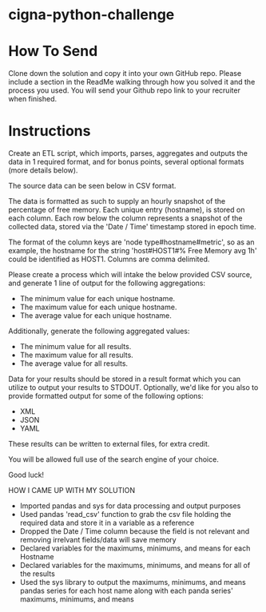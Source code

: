 # cigna-python-challenge

# **How To Send** 

Clone down the solution and copy it into your own GitHub repo.
Please include a section in the ReadMe walking through how you solved it and the process you used. 
You will send your Github repo link to your recruiter when finished. 

# **Instructions**

Create an ETL script, which imports, parses, aggregates and outputs the data in 1 required 
format, and for bonus points, several optional formats (more details below).

The source data can be seen below in CSV format.

The data is formatted as such to supply an hourly snapshot of the percentage of free memory. 
Each unique entry (hostname), is stored on each column.  Each row below the column represents 
a snapshot of the collected data, stored via the 'Date / Time' timestamp stored in epoch time.

The format of the column keys are 'node type#hostname#metric', so as an example, the hostname 
for the string 'host#HOST1#% Free Memory avg 1h' could be identified as HOST1.  Columns are 
comma delimited.

Please create a process which will intake the below provided CSV source, and generate 1 line 
of output for the following aggregations:

- The minimum value for each unique hostname.
- The maximum value for each unique hostname.
- The average value for each unique hostname.

Additionally, generate the following aggregated values:

- The minimum value for all results.
- The maximum value for all results.
- The average value for all results.

Data for your results should be stored in a result format which you can utilize to output your 
results to STDOUT. Optionally, we'd like for you also to provide formatted output for some of 
the following options:

- XML
- JSON
- YAML

These results can be written to external files, for extra credit.

You will be allowed full use of the search engine of your choice.

Good luck!

HOW I CAME UP WITH MY SOLUTION

- Imported pandas and sys for data processing and output purposes
- Used pandas 'read_csv' function to grab the csv file holding the required data and store it in a variable as a reference 
- Dropped the Date / Time column because the field is not relevant and removing irrelvant fields/data will save memory
- Declared variables for the maximums, minimums, and means for each Hostname
- Declared variables for the maximums, minimums, and means for all of the results 
- Used the sys library to output the maximums, minimums, and means pandas series for each host name along with each panda series' maximums, minimums, and means

